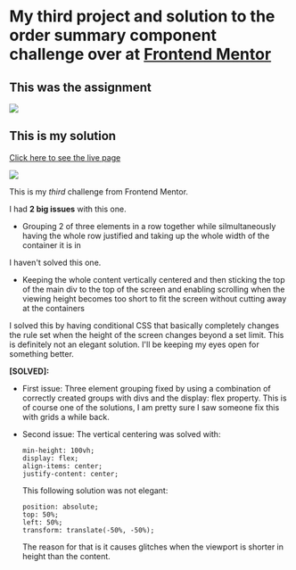 # My third project and solution to the order summary component challenge over at [Frontend Mentor](https://www.frontendmentor.io/challenges)

## This was the assignment

![](./design/desktop-design.jpg)

## This is my solution

[Click here to see the live page](https://arthurpog.github.io/order-summary-component/)

![](./design/my_solution.png)

This is my *third* challenge from Frontend Mentor.

I had **2 big issues** with this one.

- Grouping 2 of three elements in a row together while silmultaneously having the whole row justified and taking up the whole width of the container it is in

I haven't solved this one.

- Keeping the whole content vertically centered and then sticking the top of the main div to the top of the screen and enabling scrolling when the viewing height becomes too short to fit the screen without cutting away at the containers

I solved this by having conditional CSS that basically completely changes the rule set when the height of the screen changes beyond a set limit. This is definitely not an elegant solution. I'll be keeping my eyes open for something better.

**[SOLVED]:**

- First issue: Three element grouping fixed by using a combination of correctly created groups with divs and the display: flex property. This is of course one of the solutions, I am pretty sure I saw someone fix this with grids a while back.

- Second issue: The vertical centering was solved with:

    `min-height: 100vh;`<br>
    `display: flex;`<br>
    `align-items: center;`<br>
    `justify-content: center;`<br>

    This following solution was not elegant:

    `position: absolute;`<br>
    `top: 50%;`<br>
    `left: 50%;`<br>
    `transform: translate(-50%, -50%);`<br>

    The reason for that is it causes glitches when the viewport is shorter in height than the content.
